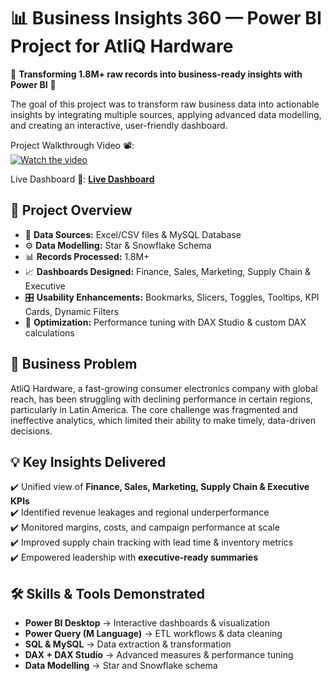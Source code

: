 # 📊 Business Insights 360 — Power BI Project for AtliQ Hardware  

🌟 **Transforming 1.8M+ raw records into business-ready insights with Power BI** 🌟 

The goal of this project was to transform raw business data into actionable insights by integrating multiple sources, applying advanced data modelling, and creating an interactive, user-friendly dashboard.

Project Walkthrough Video 📽️:  
[![Watch the video](https://img.youtube.com/vi/n-B3MeFHRQE/0.jpg)](https://youtu.be/n-B3MeFHRQE)  


Live Dashboard 🔗: **[Live Dashboard](https://app.powerbi.com/view?r=eyJrIjoiNGUzODIzODQtZDhhNS00ZTVjLWFmYTYtMWRjMTAxOGE3OTI5IiwidCI6ImM2ZTU0OWIzLTVmNDUtNDAzMi1hYWU5LWQ0MjQ0ZGM1YjJjNCJ9&pageName=09147beda2932fc5f91e)** 

## 🔎 Project Overview  
- 🔗 **Data Sources:** Excel/CSV files & MySQL Database  
- ⚙️ **Data Modelling:** Star & Snowflake Schema  
- 📊 **Records Processed:** 1.8M+  
- 📈 **Dashboards Designed:** Finance, Sales, Marketing, Supply Chain & Executive  
- 🎛️ **Usability Enhancements:** Bookmarks, Slicers, Toggles, Tooltips, KPI Cards, Dynamic Filters  
- 🚀 **Optimization:** Performance tuning with DAX Studio & custom DAX calculations  


## 🚀 Business Problem  
AtliQ Hardware, a fast-growing consumer electronics company with global reach, has been struggling with declining performance in certain regions, particularly in Latin America. The core challenge was fragmented and ineffective analytics, which limited their ability to make timely, data-driven decisions.


## 💡 Key Insights Delivered  
✔️ Unified view of **Finance, Sales, Marketing, Supply Chain & Executive KPIs**  
✔️ Identified revenue leakages and regional underperformance  
✔️ Monitored margins, costs, and campaign performance at scale  
✔️ Improved supply chain tracking with lead time & inventory metrics  
✔️ Empowered leadership with **executive-ready summaries**  



## 🛠️ Skills & Tools Demonstrated  
- **Power BI Desktop** → Interactive dashboards & visualization  
- **Power Query (M Language)** → ETL workflows & data cleaning  
- **SQL & MySQL** → Data extraction & transformation  
- **DAX + DAX Studio** → Advanced measures & performance tuning  
- **Data Modelling** → Star and Snowflake schema 
